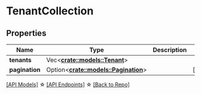 # TenantCollection

## Properties

Name | Type | Description | Notes
------------ | ------------- | ------------- | -------------
**tenants** | Vec<**[crate::models::Tenant](Tenant.md)**> |  | 
**pagination** | Option<[**crate::models::Pagination**](Pagination.md)> |  | [optional]

[[API Models]](./README.md#documentation-for-models) ☆ [[API Endpoints]](./README.md#documentation-for-api-endpoints) ☆ [[Back to Repo]](../README.md)


